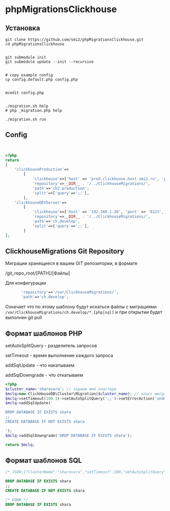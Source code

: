 # phpMigrationsClickhouse




## Установка
 
```shell
git clone https://github.com/smi2/phpMigrationsClickhouse.git
cd phpMigrationsClickhouse


git submodule init
git submodule update --init --recursive


# copy example config
cp config.default.php config.php


mcedit config.php


./migration.sh help
# php _migration.php help

./migration.sh run

```




## Config 




```php


<?php
return
[
    'clickhouseProduction'=>
        [
            'clickhouse'=>['host' => 'prod.clickhouse.host.smi2.ru', 'port' => '8123', 'username' => 'UUU',  'password' => 'PPP'],
            'repository'=>__DIR__ . '/../ClickhouseMigrations/',
            'path'=>'ch2.production',
            'split'=>['query'=>';;'],
        ],
    'clickhouseDEVServer'=>
        [
            'clickhouse'=>['host' => '192.168.1.20', 'port' => '8123', 'username' => 'UUU',  'password' => 'PPP'],
            'repository'=>__DIR__ . '/../ClickhouseMigrations/',
            'path'=>'ch.develop',
            'split'=>['query'=>';;'],
        ]
];
```




##  ClickhouseMigrations Git Repository




Миграции хранящиеся в вашем GIT репозитории, в формате 


/git_repo_root/[PATH]/[Файлы]


Для конфигурации 


```php
       'repository'=>'/var/ClickhouseMigrations/',
       'path'=>'ch.develop',
```


Означает что по этому шаблону будут искаться файлы с миграциями  `/var/ClickhouseMigrations/ch.develop/*.[php|sql]`
и при открытии будет выполнен git pull 



## Формат шаблонов PHP


setAutoSplitQuery - разделитель запросов

setTimeout - время выполнение каждого запроса 

addSqlUpdate - что накатываем 

addSqlDowngrade - что откатываем 


```php
<?php
$cluster_name='sharovara'; // задаем имя кластера 
$mclq=new ClickHouseDB\Cluster\Migration($cluster_name); // класс миграции 
$mclq->setTimeout(100.1)->setAutoSplitQuery(';;')->setErrorAction('undo');
$mclq->addSqlUpdate('

DROP DATABASE IF EXISTS shara
;;
CREATE DATABASE IF NOT EXISTS shara

');
$mclq->addSqlDowngrade('DROP DATABASE IF EXISTS shara');

return $mclq;
```



## Формат шаблонов SQL 

```SQL
/* JSON:{"ClusterName":"sharovara","setTimeout":100,"setAutoSplitQuery":";;","setErrorAction":"undo"} */

DROP DATABASE IF EXISTS shara
;;
CREATE DATABASE IF NOT EXISTS shara

/* DOWN */
DROP DATABASE IF EXISTS shara

```
